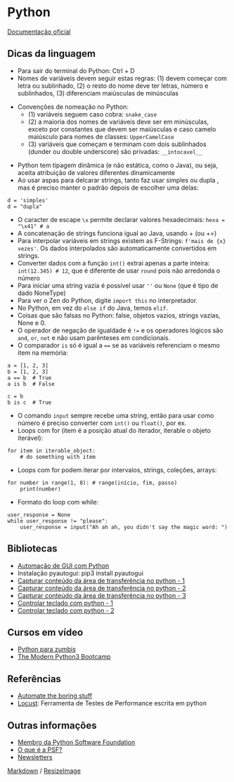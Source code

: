 # Python

[Documentação oficial](https://docs.python.org/3/)

## Dicas da linguagem
* Para sair do terminal do Python: Ctrl + D
* Nomes de variáveis devem seguir estas regras: (1) devem começar com letra ou sublinhado, (2) o resto do nome deve ter letras, número e sublinhados, (3) diferenciam maiúsculas de minúsculas
- Convenções de nomeação no Python:
  - (1) variáveis seguem caso cobra: `snake_case`
  - (2) a maioria dos nomes de variáveis deve ser em minúsculas, exceto por constantes que devem ser maiúsculas e caso camelo maiúsculo para nomes de classes: `UpperCamelCase`
  - (3) variáveis que começam e terminam com dois sublinhados (dunder ou double underscore) são privadas: `__intocavel__`
* Python tem tipagem dinâmica (e não estática, como o Java), ou seja, aceita atribuição de valores diferentes dinamicamente
* Ao usar aspas para delcarar strings, tanto faz usar simples ou dupla , mas é preciso manter o padrão depois de escolher uma delas:
```
d = 'simples'
d = "dupla"
```
* O caracter de escape `\x` permite declarar valores hexadecimais: `hexa = "\x41" # a`
* A concatenação de strings funciona igual ao Java, usando + (ou +=)
* Para interpolar variáveis em strings existem as F-Strings: `f'mais de {x} vezes'`. Os dados interpolados são automaticamente convertidos em strings.
* Converter dados com a função `int()` extrai apenas a parte inteira: `int(12.345) # 12`, que é diferente de usar `round` pois não arredonda o número
* Para iniciar uma string vazia é possível usar `''` ou `None` (que é tipo de dado NoneType)
* Para ver o Zen do Python, digite `import this` no interpretador.
* No Python, em vez do `else if` do Java, temos `elif`.
* Coisas que são falsas no Python: false, objetos vazios, strings vazias, None e 0.
* O operador de negação de igualdade é `!=` e os operadores lógicos são `and`, `or`, `not` e não usam parênteses em condicionais.
* O comparador `is` só é igual a `==` se as variáveis referenciam o mesmo item na memória:
```
a = [1, 2, 3]
b = [1, 2, 3]
a == b  # True
a is b  # False

c = b
b is c  # True
```
* O comando `input` sempre recebe uma string, então para usar como número é preciso converter com `int()` ou `float()`, por ex.
* Loops com for (item é a posição atual do iterador, iterable o objeto iterável):
```
for item in iterable_object:
    # do something with item
```
* Loops com for podem iterar por intervalos, strings, coleções, arrays:
```
for number in range(1, 8): # range(início, fim, passo)
    print(number)
```
* Formato do loop com while:
```
user_response = None
while user_response != "please":
    user_response = input("Ah ah ah, you didn't say the magic word: ")
```

## Bibliotecas
* [Automação de GUI com Python](https://imasters.com.br/back-end/automacao-de-gui-com-python-exemplo-de-uso-do-pyautogui-2)
* Instalação pyautogui: pip3 install pyautogui
* [Capturar conteúdo da área de transferência no python - 1](https://www.codegrepper.com/code-examples/python/copy+paste+python+clipboard)
* [Capturar conteúdo da área de transferência no python - 2](https://pypi.org/project/pyperclip/)
* [Capturar conteúdo da área de transferência no python - 3](http://omz-software.com/pythonista/docs/ios/clipboard.html)
* [Controlar teclado com python - 1](https://automatetheboringstuff.com/chapter18/)
* [Controlar teclado com python - 2](https://nitratine.net/blog/post/how-to-make-hotkeys-in-python/)

## Cursos em vídeo
* [Python para zumbis](https://www.youtube.com/playlist?list=PLUukMN0DTKCtbzhbYe2jdF4cr8MOWClXc)
* [The Modern Python3 Bootcamp](https://www.udemy.com/course/the-modern-python3-bootcamp)

## Referências
* [Automate the boring stuff](https://automatetheboringstuff.com)
* [Locust](locust.io/): Ferramenta de Testes de Performance escrita em python

## Outras informações
* [Membro da Python Software Foundation](https://www.python.org/psf/membership/)
* [O que é a PSF?](https://carolinedantas.com/tutorial/2020/05/21/psf_ptbr.html)
* [Newsletters](https://mail.python.org/mailman/listinfo)


[Markdown](https://guides.github.com/features/mastering-markdown/) / [ResizeImage](https://resizeimage.net/)
